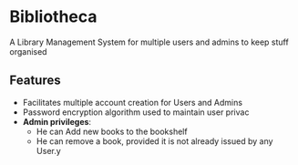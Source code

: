 # Bibliotheca
A Library Management System for multiple users and admins to keep stuff organised

## Features

* Facilitates multiple account creation for Users and Admins
* Password encryption algorithm used to maintain user privac
* **Admin privileges**:
	* He can Add new books to the bookshelf
	* He can remove a book, provided it is not already issued by any User.y
